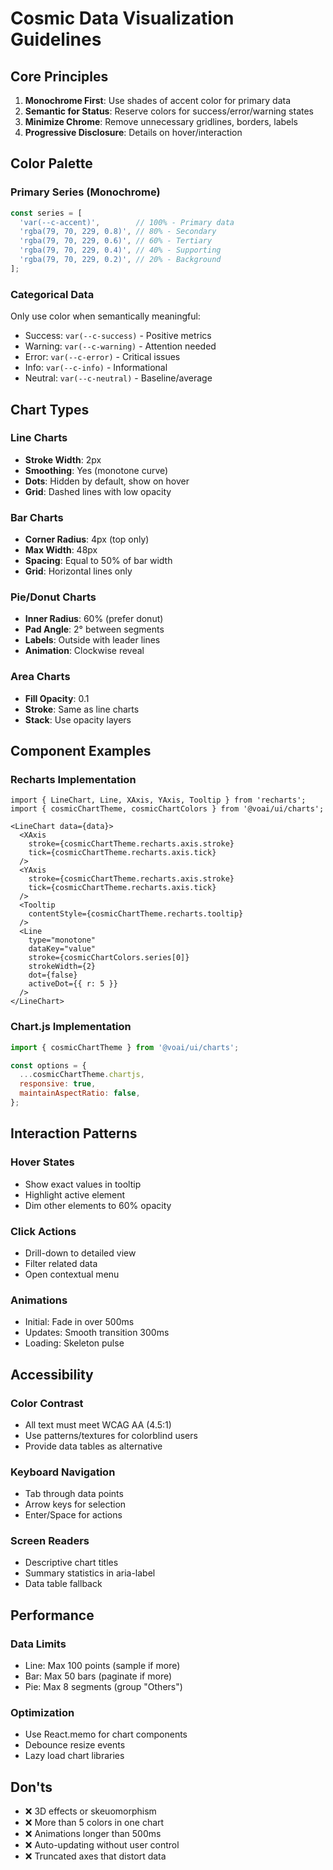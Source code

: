# Cosmic Data Visualization Guidelines

## Core Principles

1. **Monochrome First**: Use shades of accent color for primary data
2. **Semantic for Status**: Reserve colors for success/error/warning states
3. **Minimize Chrome**: Remove unnecessary gridlines, borders, labels
4. **Progressive Disclosure**: Details on hover/interaction

## Color Palette

### Primary Series (Monochrome)
```javascript
const series = [
  'var(--c-accent)',        // 100% - Primary data
  'rgba(79, 70, 229, 0.8)', // 80% - Secondary
  'rgba(79, 70, 229, 0.6)', // 60% - Tertiary
  'rgba(79, 70, 229, 0.4)', // 40% - Supporting
  'rgba(79, 70, 229, 0.2)', // 20% - Background
];
```

### Categorical Data
Only use color when semantically meaningful:
- Success: `var(--c-success)` - Positive metrics
- Warning: `var(--c-warning)` - Attention needed
- Error: `var(--c-error)` - Critical issues
- Info: `var(--c-info)` - Informational
- Neutral: `var(--c-neutral)` - Baseline/average

## Chart Types

### Line Charts
- **Stroke Width**: 2px
- **Smoothing**: Yes (monotone curve)
- **Dots**: Hidden by default, show on hover
- **Grid**: Dashed lines with low opacity

### Bar Charts
- **Corner Radius**: 4px (top only)
- **Max Width**: 48px
- **Spacing**: Equal to 50% of bar width
- **Grid**: Horizontal lines only

### Pie/Donut Charts
- **Inner Radius**: 60% (prefer donut)
- **Pad Angle**: 2° between segments
- **Labels**: Outside with leader lines
- **Animation**: Clockwise reveal

### Area Charts
- **Fill Opacity**: 0.1
- **Stroke**: Same as line charts
- **Stack**: Use opacity layers

## Component Examples

### Recharts Implementation
```tsx
import { LineChart, Line, XAxis, YAxis, Tooltip } from 'recharts';
import { cosmicChartTheme, cosmicChartColors } from '@voai/ui/charts';

<LineChart data={data}>
  <XAxis 
    stroke={cosmicChartTheme.recharts.axis.stroke}
    tick={cosmicChartTheme.recharts.axis.tick}
  />
  <YAxis 
    stroke={cosmicChartTheme.recharts.axis.stroke}
    tick={cosmicChartTheme.recharts.axis.tick}
  />
  <Tooltip 
    contentStyle={cosmicChartTheme.recharts.tooltip}
  />
  <Line 
    type="monotone" 
    dataKey="value" 
    stroke={cosmicChartColors.series[0]}
    strokeWidth={2}
    dot={false}
    activeDot={{ r: 5 }}
  />
</LineChart>
```

### Chart.js Implementation
```javascript
import { cosmicChartTheme } from '@voai/ui/charts';

const options = {
  ...cosmicChartTheme.chartjs,
  responsive: true,
  maintainAspectRatio: false,
};
```

## Interaction Patterns

### Hover States
- Show exact values in tooltip
- Highlight active element
- Dim other elements to 60% opacity

### Click Actions
- Drill-down to detailed view
- Filter related data
- Open contextual menu

### Animations
- Initial: Fade in over 500ms
- Updates: Smooth transition 300ms
- Loading: Skeleton pulse

## Accessibility

### Color Contrast
- All text must meet WCAG AA (4.5:1)
- Use patterns/textures for colorblind users
- Provide data tables as alternative

### Keyboard Navigation
- Tab through data points
- Arrow keys for selection
- Enter/Space for actions

### Screen Readers
- Descriptive chart titles
- Summary statistics in aria-label
- Data table fallback

## Performance

### Data Limits
- Line: Max 100 points (sample if more)
- Bar: Max 50 bars (paginate if more)
- Pie: Max 8 segments (group "Others")

### Optimization
- Use React.memo for chart components
- Debounce resize events
- Lazy load chart libraries

## Don'ts

- ❌ 3D effects or skeuomorphism
- ❌ More than 5 colors in one chart
- ❌ Animations longer than 500ms
- ❌ Auto-updating without user control
- ❌ Truncated axes that distort data